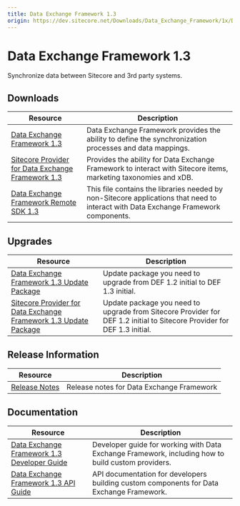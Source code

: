 ```yaml
---
title: Data Exchange Framework 1.3
origin: https://dev.sitecore.net/Downloads/Data_Exchange_Framework/1x/Data_Exchange_Framework_1_3.aspx
---
```


# Data Exchange Framework 1.3

Synchronize data between Sitecore and 3rd party systems.

## Downloads

 | Resource | Description |
 | --- | --- |
 | [Data Exchange Framework 1.3](https://sitecoredev.azureedge.net/~/media/065FBF3CC9D1436FA903C432C02F8370.ashx?date=20170210T214713) | Data Exchange Framework provides the ability to define the synchronization processes and data mappings. |
 | [Sitecore Provider for Data Exchange Framework 1.3](https://sitecoredev.azureedge.net/~/media/7FD27C9A71D840228A22D252D72F8DD8.ashx?date=20170210T214714) | Provides the ability for Data Exchange Framework to interact with Sitecore items, marketing taxonomies and xDB. |
 | [Data Exchange Framework Remote SDK 1.3](https://sitecoredev.azureedge.net/~/media/6483EA6467184D3E997B5A874E9D2372.ashx?date=20170210T214713) | This file contains the libraries needed by non-Sitecore applications that need to interact with Data Exchange Framework components. |

## Upgrades

 | Resource | Description |
 | --- | --- |
 | [Data Exchange Framework 1.3 Update Package](https://sitecoredev.azureedge.net/~/media/D36A73D7BD54477F99490E64B6B7A710.ashx?date=20170210T214712) | Update package you need to upgrade from DEF 1.2 initial to DEF 1.3 initial. |
 | [Sitecore Provider for Data Exchange Framework 1.3 Update Package](https://sitecoredev.azureedge.net/~/media/AE943BF133C84C4CB5451F7F3045B480.ashx?date=20170210T214713) | Update package you need to upgrade from Sitecore Provider for DEF 1.2 initial to Sitecore Provider for DEF 1.3 initial. |

## Release Information

 | Resource | Description |
 | --- | --- |
 | [Release Notes](/downloads/Data%20Exchange%20Framework/1x/Data%20Exchange%20Framework%201%203/Release%20Notes) | Release notes for Data Exchange Framework |

## Documentation

 | Resource | Description |
 | --- | --- |
 | [Data Exchange Framework 1.3 Developer Guide](https://doc.sitecore.com/developers/def/v1.3/) | Developer guide for working with Data Exchange Framework, including how to build custom providers. |
 | [Data Exchange Framework 1.3 API Guide](https://sitecoredev.azureedge.net/~/media/1AE8762FE64F4456899A4891CDCF1557.ashx?date=20190221T140853) | API documentation for developers building custom components for Data Exchange Framework. |